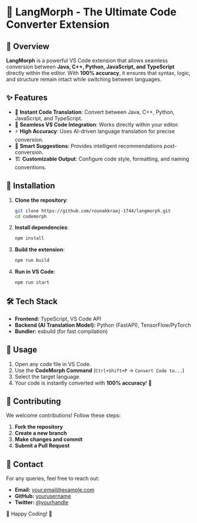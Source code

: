 # 🚀 LangMorph - The Ultimate Code Converter Extension

## 🎯 Overview
**LangMorph** is a powerful VS Code extension that allows seamless conversion between **Java, C++, Python, JavaScript, and TypeScript** directly within the editor. With **100% accuracy**, it ensures that syntax, logic, and structure remain intact while switching between languages.

## ✨ Features
- 🔄 **Instant Code Translation**: Convert between Java, C++, Python, JavaScript, and TypeScript.
- 🚀 **Seamless VS Code Integration**: Works directly within your editor.
- ⚡ **High Accuracy**: Uses AI-driven language translation for precise conversion.
- 🧠 **Smart Suggestions**: Provides intelligent recommendations post-conversion.
- 🏗️ **Customizable Output**: Configure code style, formatting, and naming conventions.

## 🔧 Installation
1. **Clone the repository**:
   ```sh
   git clone https://github.com/rounakkraaj-1744/langmorph.git
   cd codemorph
   ```
2. **Install dependencies**:
   ```sh
   npm install
   ```
3. **Build the extension**:
   ```sh
   npm run build
   ```
4. **Run in VS Code**:
   ```sh
   npm run start
   ```

## 🛠️ Tech Stack
- **Frontend:** TypeScript, VS Code API
- **Backend (AI Translation Model):** Python (FastAPI), TensorFlow/PyTorch
- **Bundler:** esbuild (for fast compilation)

## 📌 Usage
1. Open any code file in VS Code.
2. Use the **CodeMorph Command** (`Ctrl+Shift+P` → `Convert Code to...`)
3. Select the target language.
4. Your code is instantly converted with **100% accuracy**! 🎉

## 📢 Contributing
We welcome contributions! Follow these steps:
1. **Fork the repository**
2. **Create a new branch**
3. **Make changes and commit**
4. **Submit a Pull Request**

## 🤝 Contact
For any queries, feel free to reach out:
- **Email:** your.email@example.com
- **GitHub:** [yourusername](https://github.com/yourusername)
- **Twitter:** [@yourhandle](https://twitter.com/yourhandle)

🚀 Happy Coding! 🎯